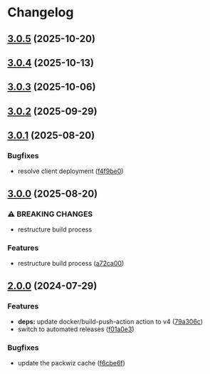 # Changelog

## [3.0.5](https://github.com/crafthippie/owntech/compare/v3.0.4...v3.0.5) (2025-10-20)

## [3.0.4](https://github.com/crafthippie/owntech/compare/v3.0.3...v3.0.4) (2025-10-13)

## [3.0.3](https://github.com/crafthippie/owntech/compare/v3.0.2...v3.0.3) (2025-10-06)

## [3.0.2](https://github.com/crafthippie/owntech/compare/v3.0.1...v3.0.2) (2025-09-29)

## [3.0.1](https://github.com/crafthippie/owntech/compare/v3.0.0...v3.0.1) (2025-08-20)


### Bugfixes

* resolve client deployment ([f4f9be0](https://github.com/crafthippie/owntech/commit/f4f9be0a95b26b2823ee45c4c43defed6e86f9d9))

## [3.0.0](https://github.com/crafthippie/owntech/compare/v2.0.0...v3.0.0) (2025-08-20)


### ⚠ BREAKING CHANGES

* restructure build process

### Features

* restructure build process ([a72ca00](https://github.com/crafthippie/owntech/commit/a72ca00f79b2d3fe8729719299491f0e433dc4fc))

## [2.0.0](https://github.com/crafthippie/owntech/compare/v1.1.0...v2.0.0) (2024-07-29)


### Features

* **deps:** update docker/build-push-action action to v4 ([79a306c](https://github.com/crafthippie/owntech/commit/79a306c7dd0f579513a7d1ee93fe97bb17cd5552))
* switch to automated releases ([f01a0e3](https://github.com/crafthippie/owntech/commit/f01a0e3800404e5df0755dc605a12daaf701f96a))


### Bugfixes

* update the packwiz cache ([f6cbe6f](https://github.com/crafthippie/owntech/commit/f6cbe6f02ed1de334368c8623e1cdfb4bc27c901))
